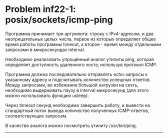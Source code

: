 **Problem inf22-1: posix/sockets/icmp-ping**
=================================================

Программа принимает три аргумента: строку с IPv4-адресом, и два неотрицательных целых числа, первое из которых определяет общее время работы программы timeout, а второе - время между отдельными запросами в микросекундах interval.

Необходимо реализовать упрощённый аналог утилиты ping, которая определяет доступность удаленного хоста, используя протокол ICMP.

Программа должна последовательно отправлять echo-запросы к указанному адресу и подсчитывать количество успешных ответов. Между запросами, во избежание большой нагрузки на сеsть, необходимо выдерживать паузу в interval микросекунд (для этого можно использовать функцию usleep).

Через timeout секунд необходимо завершить работу, и вывести на стандартный поток вывода количество полученных ICMP-ответов, соответствующих запросам.

В качестве аналога можно посмотреть утилиту /usr/bin/ping.

***
